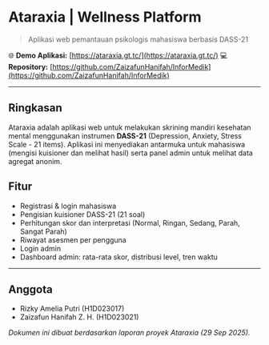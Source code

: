# Ataraxia | Wellness Platform

> Aplikasi web pemantauan psikologis mahasiswa berbasis DASS-21

🌐 **Demo Aplikasi:** [https://ataraxia.gt.tc/](https://ataraxia.gt.tc/)
💻 **Repository:** [https://github.com/ZaizafunHanifah/InforMedik](https://github.com/ZaizafunHanifah/InforMedik)

---

## Ringkasan

Ataraxia adalah aplikasi web untuk melakukan skrining mandiri kesehatan mental menggunakan instrumen **DASS-21** (Depression, Anxiety, Stress Scale - 21 items). Aplikasi ini menyediakan antarmuka untuk mahasiswa (mengisi kuisioner dan melihat hasil) serta panel admin untuk melihat data agregat anonim.

## Fitur

* Registrasi & login mahasiswa
* Pengisian kuisioner DASS-21 (21 soal)
* Perhitungan skor dan interpretasi (Normal, Ringan, Sedang, Parah, Sangat Parah)
* Riwayat asesmen per pengguna
* Login admin
* Dashboard admin: rata-rata skor, distribusi level, tren waktu

---

## Anggota

* Rizky Amelia Putri (H1D023017)
* Zaizafun Hanifah Z. H. (H1D023021)

*Dokumen ini dibuat berdasarkan laporan proyek Ataraxia (29 Sep 2025).*
